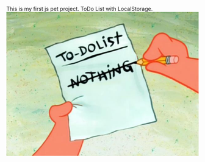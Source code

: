 This is my first js pet project.
ToDo List with LocalStorage.
![meme](https://github.com/kllzn/ToDo-List-pet-/blob/master/img/meme.jpg)

